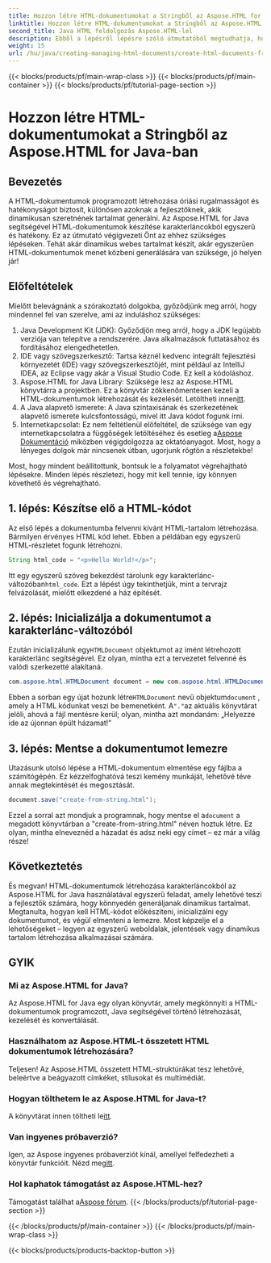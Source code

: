 ```yaml
---
title: Hozzon létre HTML-dokumentumokat a Stringből az Aspose.HTML for Java-ban
linktitle: Hozzon létre HTML-dokumentumokat a Stringből az Aspose.HTML for Java-ban
second_title: Java HTML feldolgozás Aspose.HTML-lel
description: Ebből a lépésről lépésre szóló útmutatóból megtudhatja, hogyan hozhat létre HTML-dokumentumokat karakterláncokból az Aspose.HTML for Java programban.
weight: 15
url: /hu/java/creating-managing-html-documents/create-html-documents-from-string/
---
```


{{< blocks/products/pf/main-wrap-class >}}
{{< blocks/products/pf/main-container >}}
{{< blocks/products/pf/tutorial-page-section >}}

# Hozzon létre HTML-dokumentumokat a Stringből az Aspose.HTML for Java-ban

## Bevezetés
A HTML-dokumentumok programozott létrehozása óriási rugalmasságot és hatékonyságot biztosít, különösen azoknak a fejlesztőknek, akik dinamikusan szeretnének tartalmat generálni. Az Aspose.HTML for Java segítségével HTML-dokumentumok készítése karakterláncokból egyszerű és hatékony. Ez az útmutató végigvezeti Önt az ehhez szükséges lépéseken. Tehát akár dinamikus webes tartalmat készít, akár egyszerűen HTML-dokumentumok menet közbeni generálására van szüksége, jó helyen jár!
## Előfeltételek
Mielőtt belevágnánk a szórakoztató dolgokba, győződjünk meg arról, hogy mindennel fel van szerelve, ami az induláshoz szükséges:
1. Java Development Kit (JDK): Győződjön meg arról, hogy a JDK legújabb verziója van telepítve a rendszerére. Java alkalmazások futtatásához és fordításához elengedhetetlen.
2. IDE vagy szövegszerkesztő: Tartsa kéznél kedvenc integrált fejlesztési környezetét (IDE) vagy szövegszerkesztőjét, mint például az IntelliJ IDEA, az Eclipse vagy akár a Visual Studio Code. Ez kell a kódoláshoz.
3.  Aspose.HTML for Java Library: Szüksége lesz az Aspose.HTML könyvtárra a projektben. Ez a könyvtár zökkenőmentesen kezeli a HTML-dokumentumok létrehozását és kezelését. Letöltheti innen[itt](https://releases.aspose.com/html/java/).
4. A Java alapvető ismerete: A Java szintaxisának és szerkezetének alapvető ismerete kulcsfontosságú, mivel itt Java kódot fogunk írni.
5.  Internetkapcsolat: Ez nem feltétlenül előfeltétel, de szüksége van egy internetkapcsolatra a függőségek letöltéséhez és esetleg a[Aspose Dokumentáció](https://reference.aspose.com/html/java/) miközben végigdolgozza az oktatóanyagot.
Most, hogy a lényeges dolgok már nincsenek útban, ugorjunk rögtön a részletekbe!

Most, hogy mindent beállítottunk, bontsuk le a folyamatot végrehajtható lépésekre. Minden lépés részletezi, hogy mit kell tennie, így könnyen követhető és végrehajtható.
## 1. lépés: Készítse elő a HTML-kódot

Az első lépés a dokumentumba felvenni kívánt HTML-tartalom létrehozása. Bármilyen érvényes HTML kód lehet. Ebben a példában egy egyszerű HTML-részletet fogunk létrehozni.
```java
String html_code = "<p>Hello World!</p>";
```
 Itt egy egyszerű szöveg bekezdést tárolunk egy karakterlánc-változóban`html_code`. Ezt a lépést úgy tekinthetjük, mint a tervrajz felvázolását, mielőtt elkezdené a ház építését.
## 2. lépés: Inicializálja a dokumentumot a karakterlánc-változóból

 Ezután inicializálunk egy`HTMLDocument` objektumot az imént létrehozott karakterlánc segítségével. Ez olyan, mintha ezt a tervezetet felvenné és valódi szerkezetté alakítaná.
```java
com.aspose.html.HTMLDocument document = new com.aspose.html.HTMLDocument(html_code, ".");
```
 Ebben a sorban egy újat hozunk létre`HTMLDocument` nevű objektum`document` , amely a HTML kódunkat veszi be bemenetként. A`"."`az aktuális könyvtárat jelöli, ahová a fájl mentésre kerül; olyan, mintha azt mondanám: „Helyezze ide az újonnan épült házamat!”
## 3. lépés: Mentse a dokumentumot lemezre

Utazásunk utolsó lépése a HTML-dokumentum elmentése egy fájlba a számítógépén. Ez kézzelfoghatóvá teszi kemény munkáját, lehetővé téve annak megtekintését és megosztását.
```java
document.save("create-from-string.html");
```
 Ezzel a sorral azt mondjuk a programnak, hogy mentse el a`document` a megadott könyvtárban a "create-from-string.html" néven hoztuk létre. Ez olyan, mintha elneveznéd a házadat és adsz neki egy címet – ez már a világ része!
## Következtetés
És megvan! HTML-dokumentumok létrehozása karakterláncokból az Aspose.HTML for Java használatával egyszerű feladat, amely lehetővé teszi a fejlesztők számára, hogy könnyedén generáljanak dinamikus tartalmat. Megtanulta, hogyan kell HTML-kódot előkészíteni, inicializálni egy dokumentumot, és végül elmenteni a lemezre. Most képzelje el a lehetőségeket – legyen az egyszerű weboldalak, jelentések vagy dinamikus tartalom létrehozása alkalmazásai számára.
## GYIK
### Mi az Aspose.HTML for Java?
Az Aspose.HTML for Java egy olyan könyvtár, amely megkönnyíti a HTML-dokumentumok programozott, Java segítségével történő létrehozását, kezelését és konvertálását.
### Használhatom az Aspose.HTML-t összetett HTML dokumentumok létrehozására?
Teljesen! Az Aspose.HTML összetett HTML-struktúrákat tesz lehetővé, beleértve a beágyazott címkéket, stílusokat és multimédiát.
### Hogyan tölthetem le az Aspose.HTML for Java-t?
 A könyvtárat innen töltheti le[itt](https://releases.aspose.com/html/java/).
### Van ingyenes próbaverzió?
 Igen, az Aspose ingyenes próbaverziót kínál, amellyel felfedezheti a könyvtár funkcióit. Nézd meg[itt](https://releases.aspose.com/).
### Hol kaphatok támogatást az Aspose.HTML-hez?
 Támogatást találhat a[Aspose fórum](https://forum.aspose.com/c/html/29).
{{< /blocks/products/pf/tutorial-page-section >}}

{{< /blocks/products/pf/main-container >}}
{{< /blocks/products/pf/main-wrap-class >}}

{{< blocks/products/products-backtop-button >}}

